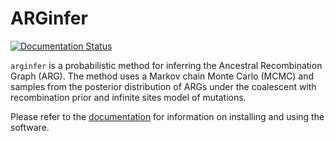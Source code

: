 # ARGinfer

[![Documentation Status](https://readthedocs.org/projects/arginfer/badge/?version=latest)](https://arginfer.readthedocs.io/en/latest/?badge=latest)

``arginfer`` is a probabilistic method for inferring the
Ancestral Recombination Graph (ARG). The method uses a Markov chain
Monte Carlo (MCMC) and samples from the posterior distribution of ARGs
under the coalescent with recombination prior and infinite sites model of mutations.

Please refer to the [documentation](https://arginfer.readthedocs.io/en/latest/) 
for information on installing and using the software.
<!--
# Quick Run
The following command can be used to run 1000 MCMC iterations with
burn-in 200 and retaining every 20 samples (`thining = 20`).
 Also `n` is the number of sequences each `L = 1e5` in length
 evolving in a population of effective size `Ne = 5000`, with
 mutation rate 1e-8 mutations/generation/site and recombination rate
 1e-8 recombinations/generation/site.

```
python3 main.py \
    -I 1000 --thin 20 -b 200 \
    -n 5 -L 1e5 --Ne 5000 \
    -r 1e-8 -mu 1e-8 \
    -O output/out1 \
    --random-seed 1 \
    --plot
```
 The output will be stored in the given path "output/out1". If "--plot"
 is given, the trace plot will be stored in the output path in a "pdf"
 format.
-->

